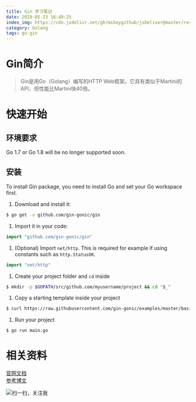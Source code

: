 ```yaml
---
title: Gin 学习笔记
date: 2019-05-23 16:49:25
index_img: https://cdn.jsdelivr.net/gh/mikeygithub/jsDeliver@master/resource/img/go-gin.jpg
category: Golang
tags: go-gin
---
```


# Gin简介
>Gin是用Go（Golang）编写的HTTP Web框架。它具有类似于Martini的API，但性能比Martini快40倍。
# 快速开始

## 环境要求
<p class="note note-primary">
    Go 1.7 or Go 1.8 will be no longer supported soon.
</p>

## 安装

To install Gin package, you need to install Go and set your Go workspace first.

1. Download and install it:

```sh
$ go get -u github.com/gin-gonic/gin
```

1. Import it in your code:

```go
import "github.com/gin-gonic/gin"
```

1. (Optional) Import `net/http`. This is required for example if using constants such as `http.StatusOK`.

```go
import "net/http"
```

1. Create your project folder and `cd` inside

```sh
$ mkdir -p $GOPATH/src/github.com/myusername/project && cd "$_"
```

1. Copy a starting template inside your project

```sh
$ curl https://raw.githubusercontent.com/gin-gonic/examples/master/basic/main.go > main.go
```

1. Run your project

```sh
$ go run main.go
```



# 相关资料

[官网文档](https://github.com/gin-gonic/gin)  
[参考博文](https://geektutu.com/post/quick-go-gin.html)<br/>


![扫一扫，关注我](https://cdn.jsdelivr.net/gh/mikeygithub/jsDeliver@master/resource/img/wechat.jpg)